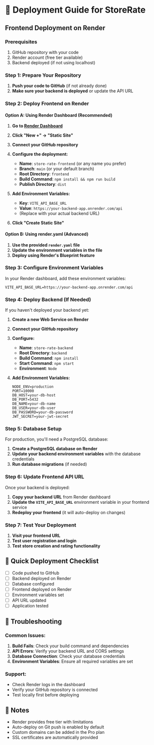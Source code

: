 # 🚀 Deployment Guide for StoreRate

## Frontend Deployment on Render

### Prerequisites
1. GitHub repository with your code
2. Render account (free tier available)
3. Backend deployed (if not using localhost)

### Step 1: Prepare Your Repository

1. **Push your code to GitHub** (if not already done)
2. **Make sure your backend is deployed** or update the API URL

### Step 2: Deploy Frontend on Render

#### Option A: Using Render Dashboard (Recommended)

1. **Go to [Render Dashboard](https://dashboard.render.com)**
2. **Click "New +" → "Static Site"**
3. **Connect your GitHub repository**
4. **Configure the deployment:**
   - **Name**: `store-rate-frontend` (or any name you prefer)
   - **Branch**: `main` (or your default branch)
   - **Root Directory**: `frontend`
   - **Build Command**: `npm install && npm run build`
   - **Publish Directory**: `dist`

5. **Add Environment Variables:**
   - **Key**: `VITE_API_BASE_URL`
   - **Value**: `https://your-backend-app.onrender.com/api`
   - (Replace with your actual backend URL)

6. **Click "Create Static Site"**

#### Option B: Using render.yaml (Advanced)

1. **Use the provided `render.yaml` file**
2. **Update the environment variables in the file**
3. **Deploy using Render's Blueprint feature**

### Step 3: Configure Environment Variables

In your Render dashboard, add these environment variables:

```
VITE_API_BASE_URL=https://your-backend-app.onrender.com/api
```

### Step 4: Deploy Backend (If Needed)

If you haven't deployed your backend yet:

1. **Create a new Web Service on Render**
2. **Connect your GitHub repository**
3. **Configure:**
   - **Name**: `store-rate-backend`
   - **Root Directory**: `backend`
   - **Build Command**: `npm install`
   - **Start Command**: `npm start`
   - **Environment**: `Node`

4. **Add Environment Variables:**
   ```
   NODE_ENV=production
   PORT=10000
   DB_HOST=your-db-host
   DB_PORT=5432
   DB_NAME=your-db-name
   DB_USER=your-db-user
   DB_PASSWORD=your-db-password
   JWT_SECRET=your-jwt-secret
   ```

### Step 5: Database Setup

For production, you'll need a PostgreSQL database:

1. **Create a PostgreSQL database on Render**
2. **Update your backend environment variables** with the database credentials
3. **Run database migrations** (if needed)

### Step 6: Update Frontend API URL

Once your backend is deployed:

1. **Copy your backend URL** from Render dashboard
2. **Update the `VITE_API_BASE_URL`** environment variable in your frontend service
3. **Redeploy your frontend** (it will auto-deploy on changes)

### Step 7: Test Your Deployment

1. **Visit your frontend URL**
2. **Test user registration and login**
3. **Test store creation and rating functionality**

## 🎯 Quick Deployment Checklist

- [ ] Code pushed to GitHub
- [ ] Backend deployed on Render
- [ ] Database configured
- [ ] Frontend deployed on Render
- [ ] Environment variables set
- [ ] API URL updated
- [ ] Application tested

## 🔧 Troubleshooting

### Common Issues:

1. **Build Fails**: Check your build command and dependencies
2. **API Errors**: Verify your backend URL and CORS settings
3. **Database Connection**: Check your database credentials
4. **Environment Variables**: Ensure all required variables are set

### Support:
- Check Render logs in the dashboard
- Verify your GitHub repository is connected
- Test locally first before deploying

## 📝 Notes

- Render provides free tier with limitations
- Auto-deploy on Git push is enabled by default
- Custom domains can be added in the Pro plan
- SSL certificates are automatically provided
